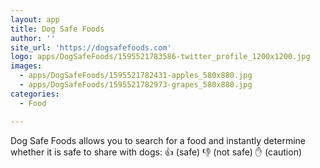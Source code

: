 ```yaml
---
layout: app
title: Dog Safe Foods
author: ''
site_url: 'https://dogsafefoods.com'
logo: apps/DogSafeFoods/1595521783586-twitter_profile_1200x1200.jpg
images:
  - apps/DogSafeFoods/1595521782431-apples_580x880.jpg
  - apps/DogSafeFoods/1595521782973-grapes_580x880.jpg
categories:
  - Food

---
```

Dog Safe Foods allows you to search for a food and instantly determine whether it is safe to share with dogs:
👍 (safe)
👎 (not safe)
✋ (caution)
